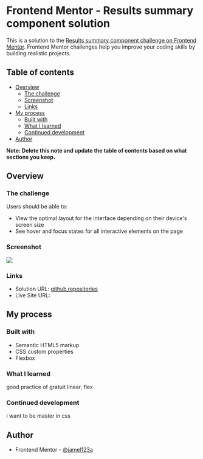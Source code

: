 # Frontend Mentor - Results summary component solution

This is a solution to the [Results summary component challenge on Frontend Mentor](https://www.frontendmentor.io/challenges/results-summary-component-CE_K6s0maV). Frontend Mentor challenges help you improve your coding skills by building realistic projects. 

## Table of contents

- [Overview](#overview)
  - [The challenge](#the-challenge)
  - [Screenshot](#screenshot)
  - [Links](#links)
- [My process](#my-process)
  - [Built with](#built-with)
  - [What I learned](#what-i-learned)
  - [Continued development](#continued-development)
- [Author](#author)

**Note: Delete this note and update the table of contents based on what sections you keep.**

## Overview

### The challenge

Users should be able to:

- View the optimal layout for the interface depending on their device's screen size
- See hover and focus states for all interactive elements on the page

### Screenshot

![](./screenshot.jpg)

### Links

- Solution URL: [github repositories](https://github.com/jamel123a/FrontendMentor_Results_summary_component/)
- Live Site URL: [](https://frontendmentor-results-sammury.netlify.app/)

## My process

### Built with

- Semantic HTML5 markup
- CSS custom properties
- Flexbox


### What I learned

good practice of gratuit linear, flex


### Continued development

i want to be master in css


## Author

- Frontend Mentor - [@jamel123a](https://www.frontendmentor.io/profile/jamel123a)

